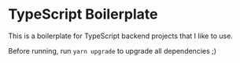 # TypeScript Boilerplate

This is a boilerplate for TypeScript backend projects that I like to use.

Before running, run `yarn upgrade` to upgrade all dependencies ;)
